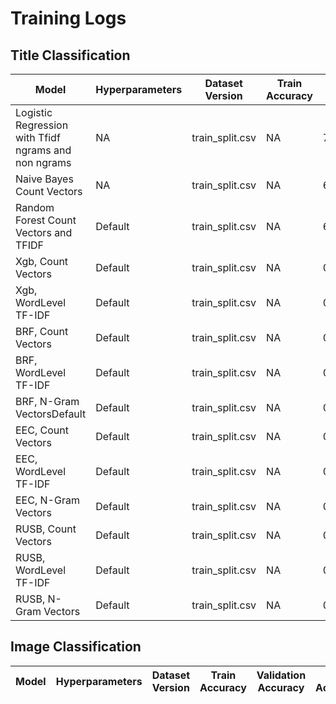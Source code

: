 <!---
Copy the first line for easier adding of rows
| Model | Hyperparameters | Dataset Version | Train Accuracy | Validation Accuracy | Test Accuracy |
-->

# Training Logs

## Title Classification

| Model | Hyperparameters | Dataset Version | Train Accuracy | Validation Accuracy | Test Accuracy |
| ----- | --------------- | --------------- | -------------- | ------------------- | ------------- |
| Logistic Regression with Tfidf ngrams and non ngrams | NA | train_split.csv | NA | 74.06 | NA |
| Naive Bayes Count Vectors | NA | train_split.csv | NA | 66.63 | NA |
| Random Forest Count Vectors and TFIDF | Default | train_split.csv | NA | 63.5 | NA |
| Xgb, Count Vectors | Default | train_split.csv | NA | 0.6877658018496433 | NA |
| Xgb, WordLevel TF-IDF | Default | train_split.csv | NA | 0.689048401251097 | NA |
| BRF, Count Vectors | Default | train_split.csv | NA | 0.5544954733991885 | NA |
| BRF, WordLevel TF-IDF | Default | train_split.csv | NA | 0.2852546072320605 | NA |
| BRF, N-Gram VectorsDefault  | Default | train_split.csv | NA | 0.3824696413972083 | NA |
| EEC, Count Vectors | Default |  train_split.csv | NA | 0.0337601164090217 | NA |
| EEC, WordLevel TF-IDF | Default | train_split.csv | NA | 0.1318977220734607 | NA |
| EEC, N-Gram Vectors | Default | train_split.csv | NA | 0.010613322532496269 | NA |
| RUSB, Count Vectors | Default | train_split.csv | NA | 0.375576607187057 | NA |
| RUSB, WordLevel TF-IDF | Default | train_split.csv | NA | 0.3271303526023267 | NA |
| RUSB, N-Gram Vectors | Default | train_split.csv | NA | 0.3239126032267501 | NA |

## Image Classification

| Model | Hyperparameters | Dataset Version | Train Accuracy | Validation Accuracy | Test Accuracy |
| ----- | --------------- | --------------- | -------------- | ------------------- | ------------- |